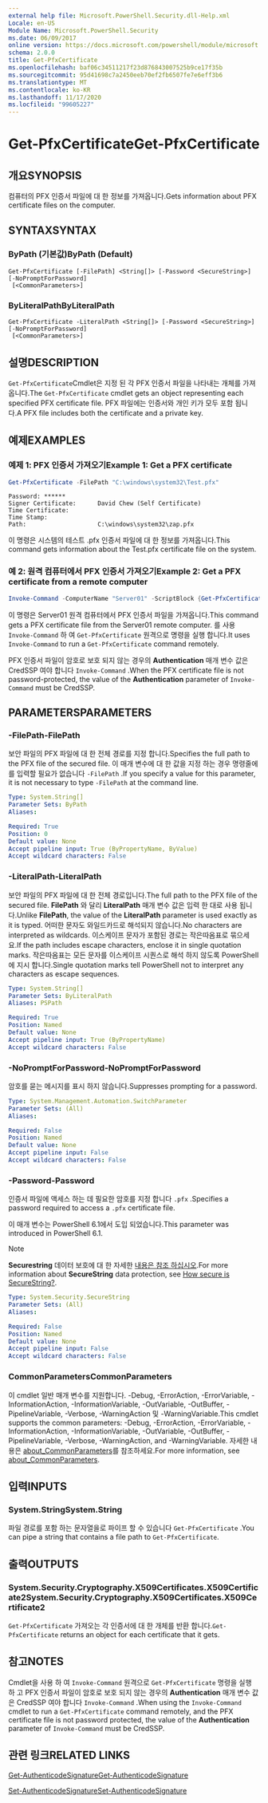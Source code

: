 ```yaml
---
external help file: Microsoft.PowerShell.Security.dll-Help.xml
Locale: en-US
Module Name: Microsoft.PowerShell.Security
ms.date: 06/09/2017
online version: https://docs.microsoft.com/powershell/module/microsoft.powershell.security/get-pfxcertificate?view=powershell-7.2&WT.mc_id=ps-gethelp
schema: 2.0.0
title: Get-PfxCertificate
ms.openlocfilehash: baf06c34511217f23d876843007525b9ce17f35b
ms.sourcegitcommit: 95d41698c7a2450eeb70ef2fb6507fe7e6eff3b6
ms.translationtype: MT
ms.contentlocale: ko-KR
ms.lasthandoff: 11/17/2020
ms.locfileid: "99605227"
---
```

# <span data-ttu-id="7a8b4-102">Get-PfxCertificate</span><span class="sxs-lookup"><span data-stu-id="7a8b4-102">Get-PfxCertificate</span></span>

## <span data-ttu-id="7a8b4-103">개요</span><span class="sxs-lookup"><span data-stu-id="7a8b4-103">SYNOPSIS</span></span>
<span data-ttu-id="7a8b4-104">컴퓨터의 PFX 인증서 파일에 대 한 정보를 가져옵니다.</span><span class="sxs-lookup"><span data-stu-id="7a8b4-104">Gets information about PFX certificate files on the computer.</span></span>

## <span data-ttu-id="7a8b4-105">SYNTAX</span><span class="sxs-lookup"><span data-stu-id="7a8b4-105">SYNTAX</span></span>

### <span data-ttu-id="7a8b4-106">ByPath (기본값)</span><span class="sxs-lookup"><span data-stu-id="7a8b4-106">ByPath (Default)</span></span>

```
Get-PfxCertificate [-FilePath] <String[]> [-Password <SecureString>] [-NoPromptForPassword]
 [<CommonParameters>]
```

### <span data-ttu-id="7a8b4-107">ByLiteralPath</span><span class="sxs-lookup"><span data-stu-id="7a8b4-107">ByLiteralPath</span></span>

```
Get-PfxCertificate -LiteralPath <String[]> [-Password <SecureString>] [-NoPromptForPassword]
 [<CommonParameters>]
```

## <span data-ttu-id="7a8b4-108">설명</span><span class="sxs-lookup"><span data-stu-id="7a8b4-108">DESCRIPTION</span></span>

<span data-ttu-id="7a8b4-109">`Get-PfxCertificate`Cmdlet은 지정 된 각 PFX 인증서 파일을 나타내는 개체를 가져옵니다.</span><span class="sxs-lookup"><span data-stu-id="7a8b4-109">The `Get-PfxCertificate` cmdlet gets an object representing each specified PFX certificate file.</span></span>
<span data-ttu-id="7a8b4-110">PFX 파일에는 인증서와 개인 키가 모두 포함 됩니다.</span><span class="sxs-lookup"><span data-stu-id="7a8b4-110">A PFX file includes both the certificate and a private key.</span></span>

## <span data-ttu-id="7a8b4-111">예제</span><span class="sxs-lookup"><span data-stu-id="7a8b4-111">EXAMPLES</span></span>

### <span data-ttu-id="7a8b4-112">예제 1: PFX 인증서 가져오기</span><span class="sxs-lookup"><span data-stu-id="7a8b4-112">Example 1: Get a PFX certificate</span></span>

```powershell
Get-PfxCertificate -FilePath "C:\windows\system32\Test.pfx"
```

```output
Password: ******
Signer Certificate:      David Chew (Self Certificate)
Time Certificate:
Time Stamp:
Path:                    C:\windows\system32\zap.pfx
```

<span data-ttu-id="7a8b4-113">이 명령은 시스템의 테스트 .pfx 인증서 파일에 대 한 정보를 가져옵니다.</span><span class="sxs-lookup"><span data-stu-id="7a8b4-113">This command gets information about the Test.pfx certificate file on the system.</span></span>

### <span data-ttu-id="7a8b4-114">예 2: 원격 컴퓨터에서 PFX 인증서 가져오기</span><span class="sxs-lookup"><span data-stu-id="7a8b4-114">Example 2: Get a PFX certificate from a remote computer</span></span>

```powershell
Invoke-Command -ComputerName "Server01" -ScriptBlock {Get-PfxCertificate -FilePath "C:\Text\TestNoPassword.pfx"} -Authentication CredSSP
```

<span data-ttu-id="7a8b4-115">이 명령은 Server01 원격 컴퓨터에서 PFX 인증서 파일을 가져옵니다.</span><span class="sxs-lookup"><span data-stu-id="7a8b4-115">This command gets a PFX certificate file from the Server01 remote computer.</span></span> <span data-ttu-id="7a8b4-116">를 사용 `Invoke-Command` 하 여 `Get-PfxCertificate` 원격으로 명령을 실행 합니다.</span><span class="sxs-lookup"><span data-stu-id="7a8b4-116">It uses `Invoke-Command` to run a `Get-PfxCertificate` command remotely.</span></span>

<span data-ttu-id="7a8b4-117">PFX 인증서 파일이 암호로 보호 되지 않는 경우의 **Authentication** 매개 변수 값은 CredSSP 여야 합니다 `Invoke-Command` .</span><span class="sxs-lookup"><span data-stu-id="7a8b4-117">When the PFX certificate file is not password-protected, the value of the **Authentication** parameter of `Invoke-Command` must be CredSSP.</span></span>

## <span data-ttu-id="7a8b4-118">PARAMETERS</span><span class="sxs-lookup"><span data-stu-id="7a8b4-118">PARAMETERS</span></span>

### <span data-ttu-id="7a8b4-119">-FilePath</span><span class="sxs-lookup"><span data-stu-id="7a8b4-119">-FilePath</span></span>

<span data-ttu-id="7a8b4-120">보안 파일의 PFX 파일에 대 한 전체 경로를 지정 합니다.</span><span class="sxs-lookup"><span data-stu-id="7a8b4-120">Specifies the full path to the PFX file of the secured file.</span></span> <span data-ttu-id="7a8b4-121">이 매개 변수에 대 한 값을 지정 하는 경우 명령줄에를 입력할 필요가 없습니다 `-FilePath` .</span><span class="sxs-lookup"><span data-stu-id="7a8b4-121">If you specify a value for this parameter, it is not necessary to type `-FilePath` at the command line.</span></span>

```yaml
Type: System.String[]
Parameter Sets: ByPath
Aliases:

Required: True
Position: 0
Default value: None
Accept pipeline input: True (ByPropertyName, ByValue)
Accept wildcard characters: False
```

### <span data-ttu-id="7a8b4-122">-LiteralPath</span><span class="sxs-lookup"><span data-stu-id="7a8b4-122">-LiteralPath</span></span>

<span data-ttu-id="7a8b4-123">보안 파일의 PFX 파일에 대 한 전체 경로입니다.</span><span class="sxs-lookup"><span data-stu-id="7a8b4-123">The full path to the PFX file of the secured file.</span></span> <span data-ttu-id="7a8b4-124">**FilePath** 와 달리 **LiteralPath** 매개 변수 값은 입력 한 대로 사용 됩니다.</span><span class="sxs-lookup"><span data-stu-id="7a8b4-124">Unlike **FilePath**, the value of the **LiteralPath** parameter is used exactly as it is typed.</span></span> <span data-ttu-id="7a8b4-125">어떠한 문자도 와일드카드로 해석되지 않습니다.</span><span class="sxs-lookup"><span data-stu-id="7a8b4-125">No characters are interpreted as wildcards.</span></span> <span data-ttu-id="7a8b4-126">이스케이프 문자가 포함된 경로는 작은따옴표로 묶으세요.</span><span class="sxs-lookup"><span data-stu-id="7a8b4-126">If the path includes escape characters, enclose it in single quotation marks.</span></span> <span data-ttu-id="7a8b4-127">작은따옴표는 모든 문자를 이스케이프 시퀀스로 해석 하지 않도록 PowerShell에 지시 합니다.</span><span class="sxs-lookup"><span data-stu-id="7a8b4-127">Single quotation marks tell PowerShell not to interpret any characters as escape sequences.</span></span>

```yaml
Type: System.String[]
Parameter Sets: ByLiteralPath
Aliases: PSPath

Required: True
Position: Named
Default value: None
Accept pipeline input: True (ByPropertyName)
Accept wildcard characters: False
```

### <span data-ttu-id="7a8b4-128">-NoPromptForPassword</span><span class="sxs-lookup"><span data-stu-id="7a8b4-128">-NoPromptForPassword</span></span>

<span data-ttu-id="7a8b4-129">암호를 묻는 메시지를 표시 하지 않습니다.</span><span class="sxs-lookup"><span data-stu-id="7a8b4-129">Suppresses prompting for a password.</span></span>

```yaml
Type: System.Management.Automation.SwitchParameter
Parameter Sets: (All)
Aliases:

Required: False
Position: Named
Default value: None
Accept pipeline input: False
Accept wildcard characters: False
```

### <span data-ttu-id="7a8b4-130">-Password</span><span class="sxs-lookup"><span data-stu-id="7a8b4-130">-Password</span></span>

<span data-ttu-id="7a8b4-131">인증서 파일에 액세스 하는 데 필요한 암호를 지정 합니다 `.pfx` .</span><span class="sxs-lookup"><span data-stu-id="7a8b4-131">Specifies a password required to access a `.pfx` certificate file.</span></span>

<span data-ttu-id="7a8b4-132">이 매개 변수는 PowerShell 6.1에서 도입 되었습니다.</span><span class="sxs-lookup"><span data-stu-id="7a8b4-132">This parameter was introduced in PowerShell 6.1.</span></span>

> [!NOTE]
> <span data-ttu-id="7a8b4-133">**Securestring** 데이터 보호에 대 한 자세한 [내용은 참조 하십시오](/dotnet/api/system.security.securestring#how-secure-is-securestring).</span><span class="sxs-lookup"><span data-stu-id="7a8b4-133">For more information about **SecureString** data protection, see [How secure is SecureString?](/dotnet/api/system.security.securestring#how-secure-is-securestring).</span></span>

```yaml
Type: System.Security.SecureString
Parameter Sets: (All)
Aliases:

Required: False
Position: Named
Default value: None
Accept pipeline input: False
Accept wildcard characters: False
```

### <span data-ttu-id="7a8b4-134">CommonParameters</span><span class="sxs-lookup"><span data-stu-id="7a8b4-134">CommonParameters</span></span>

<span data-ttu-id="7a8b4-135">이 cmdlet 일반 매개 변수를 지원합니다. -Debug, -ErrorAction, -ErrorVariable, -InformationAction, -InformationVariable, -OutVariable, -OutBuffer, -PipelineVariable, -Verbose, -WarningAction 및 -WarningVariable.</span><span class="sxs-lookup"><span data-stu-id="7a8b4-135">This cmdlet supports the common parameters: -Debug, -ErrorAction, -ErrorVariable, -InformationAction, -InformationVariable, -OutVariable, -OutBuffer, -PipelineVariable, -Verbose, -WarningAction, and -WarningVariable.</span></span> <span data-ttu-id="7a8b4-136">자세한 내용은 [about_CommonParameters](https://go.microsoft.com/fwlink/?LinkID=113216)를 참조하세요.</span><span class="sxs-lookup"><span data-stu-id="7a8b4-136">For more information, see [about_CommonParameters](https://go.microsoft.com/fwlink/?LinkID=113216).</span></span>

## <span data-ttu-id="7a8b4-137">입력</span><span class="sxs-lookup"><span data-stu-id="7a8b4-137">INPUTS</span></span>

### <span data-ttu-id="7a8b4-138">System.String</span><span class="sxs-lookup"><span data-stu-id="7a8b4-138">System.String</span></span>

<span data-ttu-id="7a8b4-139">파일 경로를 포함 하는 문자열을로 파이프 할 수 있습니다 `Get-PfxCertificate` .</span><span class="sxs-lookup"><span data-stu-id="7a8b4-139">You can pipe a string that contains a file path to `Get-PfxCertificate`.</span></span>

## <span data-ttu-id="7a8b4-140">출력</span><span class="sxs-lookup"><span data-stu-id="7a8b4-140">OUTPUTS</span></span>

### <span data-ttu-id="7a8b4-141">System.Security.Cryptography.X509Certificates.X509Certificate2</span><span class="sxs-lookup"><span data-stu-id="7a8b4-141">System.Security.Cryptography.X509Certificates.X509Certificate2</span></span>

<span data-ttu-id="7a8b4-142">`Get-PfxCertificate` 가져오는 각 인증서에 대 한 개체를 반환 합니다.</span><span class="sxs-lookup"><span data-stu-id="7a8b4-142">`Get-PfxCertificate` returns an object for each certificate that it gets.</span></span>

## <span data-ttu-id="7a8b4-143">참고</span><span class="sxs-lookup"><span data-stu-id="7a8b4-143">NOTES</span></span>

<span data-ttu-id="7a8b4-144">Cmdlet을 사용 하 여 `Invoke-Command` 원격으로 `Get-PfxCertificate` 명령을 실행 하 고 PFX 인증서 파일이 암호로 보호 되지 않는 경우의 **Authentication** 매개 변수 값은 CredSSP 여야 합니다 `Invoke-Command` .</span><span class="sxs-lookup"><span data-stu-id="7a8b4-144">When using the `Invoke-Command` cmdlet to run a `Get-PfxCertificate` command remotely, and the PFX certificate file is not password protected, the value of the **Authentication** parameter of `Invoke-Command` must be CredSSP.</span></span>

## <span data-ttu-id="7a8b4-145">관련 링크</span><span class="sxs-lookup"><span data-stu-id="7a8b4-145">RELATED LINKS</span></span>

[<span data-ttu-id="7a8b4-146">Get-AuthenticodeSignature</span><span class="sxs-lookup"><span data-stu-id="7a8b4-146">Get-AuthenticodeSignature</span></span>](Get-AuthenticodeSignature.md)

[<span data-ttu-id="7a8b4-147">Set-AuthenticodeSignature</span><span class="sxs-lookup"><span data-stu-id="7a8b4-147">Set-AuthenticodeSignature</span></span>](Set-AuthenticodeSignature.md)

